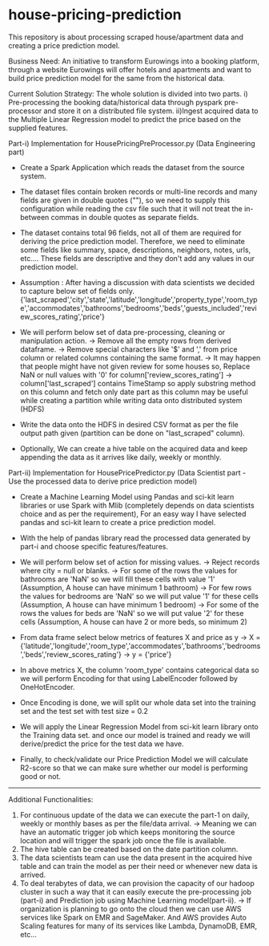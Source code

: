 # house-pricing-prediction
This repository is about processing scraped house/apartment data and creating a price prediction model.

Business Need:
An initiative to transform Eurowings into a booking platform, through a website Eurowings will offer hotels and apartments and want to build price prediction 
model for the same from the historical data.


Current Solution Strategy:
The whole solution is divided into two parts.
i) Pre-processing the booking data/historical data through pyspark pre-processor and store it on a distributed file system.
ii)Ingest acquired data to the Multiple Linear Regression model to predict the price based on the supplied features.


Part-i) Implementation for HousePricingPreProcessor.py (Data Engineering part)

- Create a Spark Application which reads the dataset from the source system.

- The dataset files contain broken records or multi-line records and many fields are given in double quotes (""), so we need to supply this configuration
  while reading the csv file such that it will not treat the in-between commas in double quotes as separate fields.

- The dataset contains total 96 fields, not all of them are required for deriving the price prediction model. Therefore, we need to eliminate some fields 
  like summary, space, descriptions, neighbors, notes, urls, etc.... These fields are descriptive and they don't add any values in our prediction model.

- Assumption : After having a discussion with data scientists we decided to capture below set of fields only.
	{'last_scraped','city','state','latitude','longitude','property_type','room_type','accommodates','bathrooms','bedrooms','beds','guests_included','review_scores_rating','price'}

- We will perform below set of data pre-processing, cleaning or manipulation action.
	-> Remove all the empty rows from derived dataframe.
	-> Remove special characters like '$' and ',' from price column or related columns containing the same format.
	-> It may happen that people might have not given review for some houses so, Replace NaN or null values with '0' for column['review_scores_rating']
	-> column['last_scraped'] contains TimeStamp so apply substring method on this column and fetch only date part as this column may be useful while creating 
	   a partition while writing data onto distributed system (HDFS)
	
- Write the data onto the HDFS in desired CSV format as per the file output path given (partition can be done on "last_scraped" column).

- Optionally, We can create a hive table on the acquired data and keep appending the data as it arrives like daily, weekly or monthly.



Part-ii) Implementation for HousePricePredictor.py (Data Scientist part - Use the processed data to derive price prediction model)

- Create a Machine Learning Model using Pandas and sci-kit learn libraries or use Spark with Mlib (completely depends on data scientists choice and as per 
  the requirement), For an easy way I have selected pandas and sci-kit learn to create a price prediction model.

- With the help of pandas library read the processed data generated by part-i and choose specific features/features.

- We will perform below set of action for missing values.
	-> Reject records where city = null or blanks.
	-> For some of the rows the values for bathrooms are 'NaN' so we will fill these cells with value '1' (Assumption, A house can have minimum 1 bathroom)
	-> For few rows the values for bedrooms are 'NaN' so we will put value '1' for these cells (Assumption, A house can have minimum 1 bedroom)
	-> For some of the rows the values for beds are 'NaN' so we will put value '2' for these cells (Assumption, A house can have 2 or more beds, so minimum 2)
	
- From data frame select below metrics of features X and price as y
	-> X = {'latitude','longitude','room_type','accommodates','bathrooms','bedrooms','beds','review_scores_rating'}
	-> y = {'price'}
	
- In above metrics X, the column 'room_type' contains categorical data so we will perform Encoding for that using LabelEncoder followed by OneHotEncoder.

- Once Encoding is done, we will split our whole data set into the training set and the test set with test size = 0.2

- We will apply the Linear Regression Model from sci-kit learn library onto the Training data set. and once our model is trained and ready we will derive/predict 
  the price for the test data we have.

- Finally, to check/validate our Price Prediction Model we will calculate R2-score so that we can make sure whether our model is performing good or not.



---------------------------------------------------------------------------------------------------------------------------------------------
Additional Functionalities:

1) For continuous update of the data we can execute the part-1 on daily, weekly or monthly bases as per the file/data arrival.
	-> Meaning we can have an automatic trigger job which keeps monitoring the source location and will trigger the spark job once the file is available.
2) The hive table can be created based on the date partition column.
3) The data scientists team can use the data present in the acquired hive table and can train the model as per their need or whenever new data is arrived.
4) To deal terabytes of data, we can provision the capacity of our hadoop cluster in such a way that it can easily execute the pre-processing job (part-i) and
   Prediction job using Machine Learning model(part-ii).
   -> If organization is planning to go onto the cloud then we can use AWS services like Spark on EMR and SageMaker. And AWS provides Auto Scaling features for 
	  many of its services like Lambda, DynamoDB, EMR, etc...

